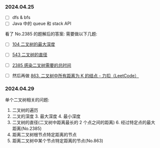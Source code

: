 ### 2024.04.25
- [ ] dfs & bfs 
- [ ] Java 中的 queue 和 stack API

看了 No.2385 的题解后的答案:
需要做以下几题:
- [ ] [104 二叉树的最大深度](https://leetcode.cn/problems/maximum-depth-of-binary-tree/)
- [ ] [543 二叉树的直径](https://leetcode.cn/problems/diameter-of-binary-tree/description/)
- [ ] [2385 感染二叉树需要的总时间](https://leetcode.cn/problems/amount-of-time-for-binary-tree-to-be-infected/description/?envType=daily-question&envId=2024-04-24)
- [ ] 然后再做 [863. 二叉树中所有距离为 K 的结点 - 力扣（LeetCode）](https://leetcode.cn/problems/all-nodes-distance-k-in-binary-tree/description/)



### 2024.04.29
单个二叉树相关的问题:
1. 二叉树的遍历
2. 二叉的深度
   3. 最大深度
   4. 最小深度
5. 二叉树的直径(二叉树中距离最长的 2 个点之间的距离)
   6. 经过特定点的最大距离(No.2385)
6. 距离二叉树根节点特定距离的节点
7. 距离二叉树中某个节点特定距离的节点(No.863)
